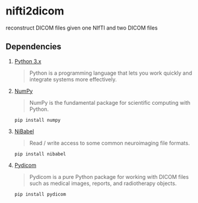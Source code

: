 # nifti2dicom
reconstruct DICOM files given one NIfTI and two DICOM files

## Dependencies
1. [Python 3.x](https://www.python.org/)
   > Python is a programming language that lets you work quickly and integrate systems more effectively.
2. [NumPy](http://www.numpy.org/)
   > NumPy is the fundamental package for scientific computing with Python.
   ```
   pip install numpy
   ```
3. [NiBabel](http://nipy.org/nibabel/)
   > Read / write access to some common neuroimaging file formats.
   ```
   pip install nibabel
   ```
4. [Pydicom](https://pydicom.github.io/)
   > Pydicom is a pure Python package for working with DICOM files such as medical images, reports, and radiotherapy objects.
   ```
   pip install pydicom
   ```
